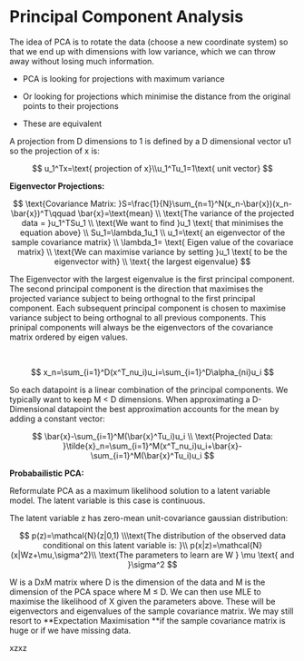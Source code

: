 # Principal Component Analysis
The idea of PCA is to rotate the data (choose a new coordinate system) so that we end up with dimensions with low variance, which we can throw away without losing much information.

- PCA is looking for projections with maximum variance

- Or looking for projections which minimise the distance from the original points to their projections

- These are equivalent

A projection from D  dimensions to 1 is defined by a D dimensional vector u1 so the projection of x is:

$$ u_1^Tx=\text{ projection of x}\\u_1^Tu_1=1\text{ unit vector} $$

**Eigenvector Projections:**

$$ \text{Covariance Matrix: }S=\frac{1}{N}\sum_{n=1}^N(x_n-\bar{x})(x_n-\bar{x})^T\qquad \bar{x}=\text{mean} \\ \text{The variance of the projected data = }u_1^TSu_1 \\ \text{We want to find }u_1 \text{ that minimises the equation above} \\ Su_1=\lambda_1u_1 \\ u_1=\text{ an eigenvector of the sample covariance matrix} \\ \lambda_1= \text{ Eigen value of the covariace matrix} \\ \text{We can maximise variance by setting }u_1 \text{ to be the eigenvector with} \\ \text{ the largest eigenvalue} $$

The Eigenvector with the largest eigenvalue is the first principal component. The second principal component is the direction that maximises the projected variance subject to being orthognal to the first principal component. Each subsequent principal component is chosen to maximise variance subject to being orthognal to all previous components. This prinipal components will always be the eigenvectors of the covariance matrix ordered by eigen values.

<br/>

$$ x_n=\sum_{i=1}^D(x^T_nu_i)u_i=\sum_{i=1}^D\alpha_{ni}u_i $$

So each datapoint is a linear combination of the principal components. We typically want to keep M < D dimensions. When approximating a D-Dimensional datapoint the best approximation accounts for the mean by adding a constant vector:

$$ \bar{x}-\sum_{i=1}^M(\bar{x}^Tu_i)u_i \\ \text{Projected Data: }\tilde{x}_n=\sum_{i=1}^M(x^T_nu_i)u_i+\bar{x}-\sum_{i=1}^M(\bar{x}^Tu_i)u_i $$

**Probabailistic PCA:**

Reformulate PCA as a maximum likelihood solution to a latent variable model. The latent variable is this case is continuous.

The latent variable z has zero-mean unit-covariance gaussian distribution:

$$ p(z)=\mathcal{N}(z|0,1) \\\text{The distribution of the observed data conditional on this latent variable is: }\\ p(x|z)=\mathcal{N}(x|Wz+\mu,\sigma^2)\\ \text{The parameters to learn are W } \mu \text{ and }\sigma^2 $$

W is a DxM matrix where D is the dimension of the data and M is the dimension of the PCA space where M ≤ D. We can then use MLE to maximise the likelihood of X given the parameters above. These will be eigenvectors and eigenvalues of the sample covariance matrix. We may still resort to **Expectation Maximisation **if the sample covariance matrix is huge or if we have missing data.

xzxz

